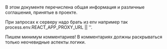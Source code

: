 В этом документе перечислена общая информация и различные соглашения, принятые в проекте.

При запросах к серверу надо брать из env например так process.env.REACT_APP_PROXY_URL || ''.

Пишем минимум комментариев! В комментариях должны раскрываться только неочевидные аспекты логики. 